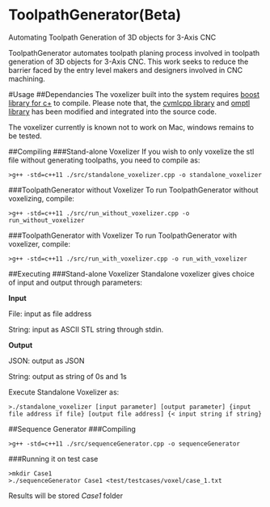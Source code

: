 # ToolpathGenerator(Beta)
Automating Toolpath Generation of 3D objects for 3-Axis CNC 

ToolpathGenerator automates toolpath planing process involved in toolpath generation of 3D objects for 3-Axis CNC. This work seeks to reduce the barrier faced by the entry level makers and designers involved in CNC machining. 

#Usage
##Dependancies
The voxelizer built into the system requires [boost library for c+](www.boost.org) to compile. Please note that, the [cvmlcpp library](http://tech.unige.ch/cvmlcpp/) and [omptl library](http://tech.unige.ch/omptl/) has been modified and integrated into the source code.

The voxelizer currently is known not to work on Mac, windows remains to be tested.

##Compiling
###Stand-alone Voxelizer
If you wish to only voxelize the stl file without generating toolpaths, you need to compile as:
```
>g++ -std=c++11 ./src/standalone_voxelizer.cpp -o standalone_voxelizer
```
###ToolpathGenerator without Voxelizer
To run ToolpathGenerator without voxelizing, compile:
```
>g++ -std=c++11 ./src/run_without_voxelizer.cpp -o run_without_voxelizer
```
###ToolpathGenerator with Voxelizer
To run ToolpathGenerator with voxelizer, compile:
```
>g++ -std=c++11 ./src/run_with_voxelizer.cpp -o run_with_voxelizer
```

##Executing
###Stand-alone Voxelizer
Standalone voxelizer gives choice of input and output through parameters:

**Input**

File: input as file address

String: input as ASCII STL string through stdin.

**Output**

JSON: output as JSON

String: output as string of 0s and 1s

Execute Standalone Voxelizer as:
```
>./standalone_voxelizer [input parameter] [output parameter] {input file address if file} [output file address] {< input string if string}
```
##Sequence Generator
###Compiling 
```
>g++ -std=c++11 ./src/sequenceGenerator.cpp -o sequenceGenerator
```
###Running it on test case
```
>mkdir Case1
>./sequenceGenerator Case1 <test/testcases/voxel/case_1.txt 
```
Results will be stored _Case1_ folder
